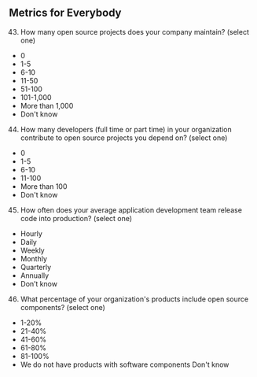 ## Metrics for Everybody

43. How many open source projects does your company maintain? (select one)
* 0
* 1-5
* 6-10
* 11-50
* 51-100
* 101-1,000
* More than 1,000
* Don't know

44. How many developers (full time or part time) in your organization contribute to open source projects you depend on? (select one)
* 0
* 1-5
* 6-10
* 11-100
* More than 100
* Don't know

45. How often does your average application development team release code into production? (select one)
* Hourly
* Daily
* Weekly
* Monthly
* Quarterly
* Annually
* Don’t know
 
46. What percentage of your organization's products include open source components? (select one)
* 1-20%
* 21-40%
* 41-60%
* 61-80%
* 81-100%
* We do not have products with software components Don't know
